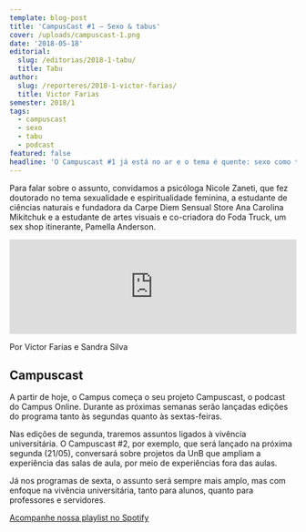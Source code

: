 ```yaml
---
template: blog-post
title: 'CampusCast #1 — Sexo & tabus'
cover: /uploads/campuscast-1.png
date: '2018-05-18'
editorial:
  slug: /editorias/2018-1-tabu/
  title: Tabu
author:
  slug: /reporteres/2018-1-victor-farias/
  title: Victor Farias
semester: 2018/1
tags:
  - campuscast
  - sexo
  - tabu
  - podcast
featured: false
headline: 'O Campuscast #1 já está no ar e o tema é quente: sexo como tabu'
---
```


Para falar sobre o assunto, convidamos a psicóloga Nicole Zaneti, que fez doutorado no tema sexualidade e espiritualidade feminina, a estudante de ciências naturais e fundadora da Carpe Diem Sensual Store Ana Carolina Mikitchuk e a estudante de artes visuais e co-criadora do Foda Truck, um sex shop itinerante, Pamella Anderson.

<iframe src="https://w.soundcloud.com/player/?url=https%3A//api.soundcloud.com/tracks/445847241&amp;color=%23ff5500&amp;auto_play=false&amp;hide_related=false&amp;show_comments=true&amp;show_user=true&amp;show_reposts=false&amp;show_teaser=true" width="100%" height="166" frameborder="no" scrolling="no"></iframe>

Por Victor Farias e Sandra Silva

## Campuscast

A partir de hoje, o Campus começa o seu projeto Campuscast, o podcast do Campus Online. Durante as próximas semanas serão lançadas edições do programa tanto às segundas quanto às sextas-feiras.

Nas edições de segunda, traremos assuntos ligados à vivência universitária. O Campuscast #2, por exemplo, que será lançado na próxima segunda (21/05), conversará sobre projetos da UnB que ampliam a experiência das salas de aula, por meio de experiências fora das aulas.

Já nos programas de sexta, o assunto será sempre mais amplo, mas com enfoque na vivência universitária, tanto para alunos, quanto para professores e servidores.

[Acompanhe nossa playlist no Spotify](https://open.spotify.com/user/u5i544iud90l66hhgnckr79n2/playlist/60EwgMLRfZZecEog26Opi4)
